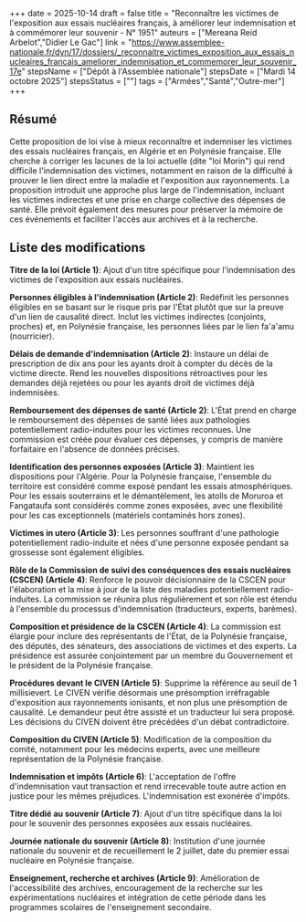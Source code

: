 +++
date = 2025-10-14
draft = false
title = "Reconnaître les victimes de l'exposition aux essais nucléaires français, à améliorer leur indemnisation et à commémorer leur souvenir - N° 1951"
auteurs = ["Mereana Reid Arbelot","Didier Le Gac"]
link = "https://www.assemblee-nationale.fr/dyn/17/dossiers/_reconnaitre_victimes_exposition_aux_essais_nucleaires_francais_ameliorer_indemnisation_et_commemorer_leur_souvenir_17e"
stepsName = ["Dépôt à l'Assemblée nationale"]
stepsDate = ["Mardi 14 octobre 2025"]
stepsStatus = [""]
tags = ["Armées","Santé","Outre-mer"]
+++

## Résumé

Cette proposition de loi vise à mieux reconnaître et indemniser les victimes des essais nucléaires français, en Algérie et en Polynésie française. Elle cherche à corriger les lacunes de la loi actuelle (dite "loi Morin") qui rend difficile l'indemnisation des victimes, notamment en raison de la difficulté à prouver le lien direct entre la maladie et l'exposition aux rayonnements. La proposition introduit une approche plus large de l'indemnisation, incluant les victimes indirectes et une prise en charge collective des dépenses de santé. Elle prévoit également des mesures pour préserver la mémoire de ces événements et faciliter l'accès aux archives et à la recherche.

## Liste des modifications

**Titre de la loi (Article 1)**: Ajout d'un titre spécifique pour l'indemnisation des victimes de l'exposition aux essais nucléaires.

**Personnes éligibles à l'indemnisation (Article 2)**: Redéfinit les personnes éligibles en se basant sur le risque pris par l'État plutôt que sur la preuve d'un lien de causalité direct. Inclut les victimes indirectes (conjoints, proches) et, en Polynésie française, les personnes liées par le lien fa'a'amu (nourricier).

**Délais de demande d'indemnisation (Article 2)**: Instaure un délai de prescription de dix ans pour les ayants droit à compter du décès de la victime directe. Rend les nouvelles dispositions rétroactives pour les demandes déjà rejetées ou pour les ayants droit de victimes déjà indemnisées.

**Remboursement des dépenses de santé (Article 2)**: L'État prend en charge le remboursement des dépenses de santé liées aux pathologies potentiellement radio-induites pour les victimes reconnues. Une commission est créée pour évaluer ces dépenses, y compris de manière forfaitaire en l'absence de données précises.

**Identification des personnes exposées (Article 3)**: Maintient les dispositions pour l'Algérie. Pour la Polynésie française, l'ensemble du territoire est considéré comme exposé pendant les essais atmosphériques. Pour les essais souterrains et le démantèlement, les atolls de Moruroa et Fangataufa sont considérés comme zones exposées, avec une flexibilité pour les cas exceptionnels (matériels contaminés hors zones).

**Victimes in utero (Article 3)**: Les personnes souffrant d'une pathologie potentiellement radio-induite et nées d'une personne exposée pendant sa grossesse sont également éligibles.

**Rôle de la Commission de suivi des conséquences des essais nucléaires (CSCEN) (Article 4)**: Renforce le pouvoir décisionnaire de la CSCEN pour l'élaboration et la mise à jour de la liste des maladies potentiellement radio-induites. La commission se réunira plus régulièrement et son rôle est étendu à l'ensemble du processus d'indemnisation (traducteurs, experts, barèmes).

**Composition et présidence de la CSCEN (Article 4)**: La commission est élargie pour inclure des représentants de l'État, de la Polynésie française, des députés, des sénateurs, des associations de victimes et des experts. La présidence est assurée conjointement par un membre du Gouvernement et le président de la Polynésie française.

**Procédures devant le CIVEN (Article 5)**: Supprime la référence au seuil de 1 millisievert. Le CIVEN vérifie désormais une présomption irréfragable d'exposition aux rayonnements ionisants, et non plus une présomption de causalité. Le demandeur peut être assisté et un traducteur lui sera proposé. Les décisions du CIVEN doivent être précédées d'un débat contradictoire.

**Composition du CIVEN (Article 5)**: Modification de la composition du comité, notamment pour les médecins experts, avec une meilleure représentation de la Polynésie française.

**Indemnisation et impôts (Article 6)**: L'acceptation de l'offre d'indemnisation vaut transaction et rend irrecevable toute autre action en justice pour les mêmes préjudices. L'indemnisation est exonérée d'impôts.

**Titre dédié au souvenir (Article 7)**: Ajout d'un titre spécifique dans la loi pour le souvenir des personnes exposées aux essais nucléaires.

**Journée nationale du souvenir (Article 8)**: Institution d'une journée nationale du souvenir et de recueillement le 2 juillet, date du premier essai nucléaire en Polynésie française.

**Enseignement, recherche et archives (Article 9)**: Amélioration de l'accessibilité des archives, encouragement de la recherche sur les expérimentations nucléaires et intégration de cette période dans les programmes scolaires de l'enseignement secondaire.
